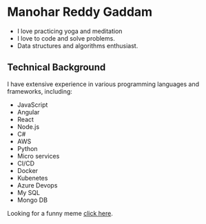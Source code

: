 # Manohar Reddy Gaddam

- I love practicing yoga and meditation
- I love to code and solve problems.
- Data structures and algorithms enthusiast.

## Technical Background

I have extensive experience in various programming languages and frameworks, including:

- JavaScript
- Angular
- React
- Node.js
- C#
- AWS
- Python
- Micro services
- CI/CD
- Docker
- Kubenetes
- Azure Devops
- My SQL
- Mongo DB

Looking for a funny meme [click here](https://cdn.memes.com/up/40596771562227877/i/1562532160845.jpg).


